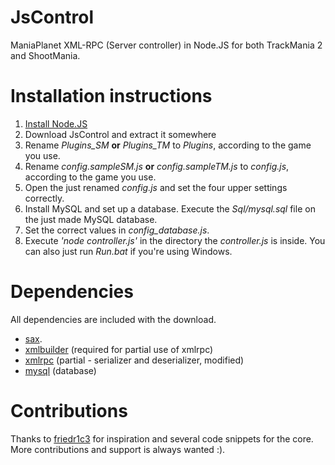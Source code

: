 JsControl
=========
ManiaPlanet XML-RPC (Server controller) in Node.JS for both TrackMania 2 and ShootMania.

Installation instructions
=========
1. [Install Node.JS](http://nodejs.org/)
2. Download JsControl and extract it somewhere
3. Rename *Plugins_SM* **or** *Plugins_TM* to *Plugins*, according to the game you use.
4. Rename *config.sampleSM.js* **or** *config.sampleTM.js* to *config.js*, according to the game you use.
5. Open the just renamed *config.js* and set the four upper settings correctly.
6. Install MySQL and set up a database. Execute the *Sql/mysql.sql* file on the just made MySQL database.
7. Set the correct values in *config_database.js*.
8. Execute *'node controller.js'* in the directory the *controller.js* is inside. You can also just run *Run.bat* if you're using Windows.

Dependencies
=========
All dependencies are included with the download.
* [sax](http://search.npmjs.org/#/sax).
* [xmlbuilder](http://search.npmjs.org/#/xmlbuilder) (required for partial use of xmlrpc)
* [xmlrpc](http://search.npmjs.org/#/xmlrpc) (partial - serializer and deserializer, modified)
* [mysql](https://github.com/felixge/node-mysql/) (database)

Contributions
=========
Thanks to [friedr1c3](https://github.com/friedr1c3) for inspiration and several code snippets for the core.
More contributions and support is always wanted :).
